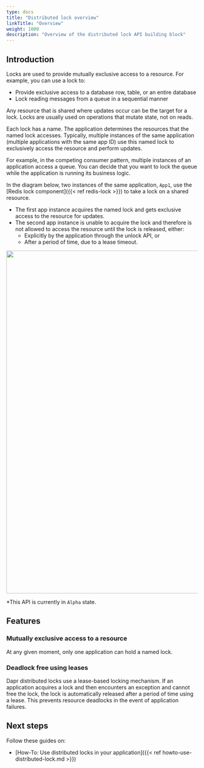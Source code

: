 ```yaml
---
type: docs
title: "Distributed lock overview"
linkTitle: "Overview"
weight: 1000
description: "Overview of the distributed lock API building block"
---
```


## Introduction
Locks are used to provide mutually exclusive access to a resource. For example, you can use a lock to:

- Provide exclusive access to a database row, table, or an entire database
- Lock reading messages from a queue in a sequential manner

Any resource that is shared where updates occur can be the target for a lock. Locks are usually used on operations that mutate state, not on reads.

Each lock has a name. The application determines the resources that the named lock accesses. Typically, multiple instances of the same application (multiple applications with the same app ID) use this named lock to exclusively access the resource and perform updates. 

For example, in the competing consumer pattern, multiple instances of an application access a queue. You can decide that you want to lock the queue while the application is running its business logic.

In the diagram below, two instances of the same application, `App1`, use the [Redis lock component]({{< ref redis-lock >}}) to take a lock on a shared resource. 

- The first app instance acquires the named lock and gets exclusive access to the resource for updates. 
- The second app instance is unable to acquire the lock and therefore is not allowed to access the resource until the lock is released, either:
   - Explicitly by the application through the unlock API, or 
   - After a period of time, due to a lease timeout. 

<img src="/images/lock-overview.png" width=900>

*This API is currently in `Alpha` state.

## Features

### Mutually exclusive access to a resource
At any given moment, only one application can hold a named lock.

### Deadlock free using leases
Dapr distributed locks use a lease-based locking mechanism. If an application acquires a lock and then encounters an exception and cannot free the lock, the lock is automatically released after a period of time using a lease. This prevents resource deadlocks in the event of application failures.

## Next steps
Follow these guides on:
- [How-To: Use distributed locks in your application]({{< ref howto-use-distributed-lock.md >}})

